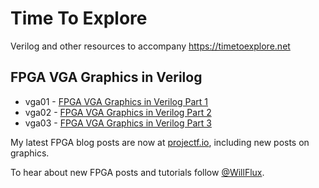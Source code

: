 # Time To Explore

Verilog and other resources to accompany https://timetoexplore.net

## FPGA VGA Graphics in Verilog

* vga01 - [FPGA VGA Graphics in Verilog Part 1](https://timetoexplore.net/blog/arty-fpga-vga-verilog-01)
* vga02 - [FPGA VGA Graphics in Verilog Part 2](https://timetoexplore.net/blog/arty-fpga-vga-verilog-02)
* vga03 - [FPGA VGA Graphics in Verilog Part 3](https://timetoexplore.net/blog/arty-fpga-vga-verilog-03)

My latest FPGA blog posts are now at [projectf.io](https://projectf.io), including new posts on graphics.

To hear about new FPGA posts and tutorials follow [@WillFlux](https://twitter.com/WillFlux).
